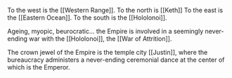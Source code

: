 To the west is the [[Western Range]].
To the north is [[Keth]]
To the east is the [[Eastern Ocean]].
To the south is the [[Hololonoi]].

Ageing, myopic, beurocratic... the Empire is involved in a seemingly never-ending war with the [[Hololonoi]], the [[War of Attrition]].

The crown jewel of the Empire is the temple city [[Justin]], where the bureaucracy administers a never-ending ceremonial dance at the center of which is the Emperor.